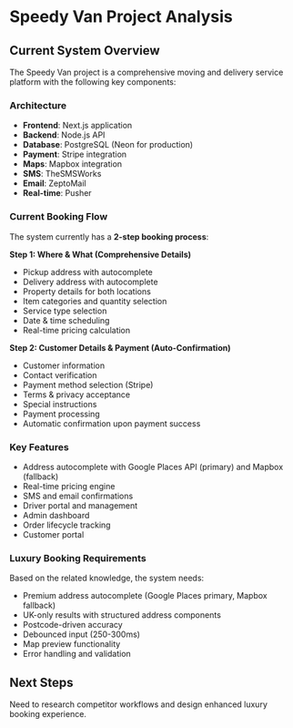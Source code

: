 # Speedy Van Project Analysis

## Current System Overview

The Speedy Van project is a comprehensive moving and delivery service platform with the following key components:

### Architecture
- **Frontend**: Next.js application
- **Backend**: Node.js API
- **Database**: PostgreSQL (Neon for production)
- **Payment**: Stripe integration
- **Maps**: Mapbox integration
- **SMS**: TheSMSWorks
- **Email**: ZeptoMail
- **Real-time**: Pusher

### Current Booking Flow
The system currently has a **2-step booking process**:

**Step 1: Where & What (Comprehensive Details)**
- Pickup address with autocomplete
- Delivery address with autocomplete
- Property details for both locations
- Item categories and quantity selection
- Service type selection
- Date & time scheduling
- Real-time pricing calculation

**Step 2: Customer Details & Payment (Auto-Confirmation)**
- Customer information
- Contact verification
- Payment method selection (Stripe)
- Terms & privacy acceptance
- Special instructions
- Payment processing
- Automatic confirmation upon payment success

### Key Features
- Address autocomplete with Google Places API (primary) and Mapbox (fallback)
- Real-time pricing engine
- SMS and email confirmations
- Driver portal and management
- Admin dashboard
- Order lifecycle tracking
- Customer portal

### Luxury Booking Requirements
Based on the related knowledge, the system needs:
- Premium address autocomplete (Google Places primary, Mapbox fallback)
- UK-only results with structured address components
- Postcode-driven accuracy
- Debounced input (250-300ms)
- Map preview functionality
- Error handling and validation

## Next Steps
Need to research competitor workflows and design enhanced luxury booking experience.
